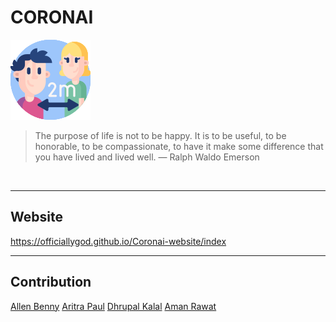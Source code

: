 # CORONAI
![CORONAI](./Logo/logo.png)

> The purpose of life is not to be happy. It is to be useful, to be honorable, to be compassionate, to have it make some difference that you have lived and lived well.
— Ralph Waldo Emerson

&nbsp;
____
## Website
https://officiallygod.github.io/Coronai-website/index
&nbsp;

-----
## Contribution
[Allen Benny](https://www.linkedin.com/in/allen-benny-863729169/)
[Aritra Paul](https://www.linkedin.com/in/aritra-paul-6976101a4/)
[Dhrupal Kalal](https://www.linkedin.com/in/aman-rawat-583110200/)
[Aman Rawat](https://www.linkedin.com/in/dhrupal-kalal-4277371a9/)
